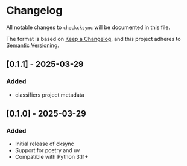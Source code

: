 # Changelog

All notable changes to `checkcksync` will be documented in this file.

The format is based on [Keep a Changelog](https://keepachangelog.com/en/1.0.0/),
and this project adheres to [Semantic Versioning](https://semver.org/spec/v2.0.0.html).

## [0.1.1] - 2025-03-29

### Added
- classifiers project metadata

## [0.1.0] - 2025-03-29

### Added
- Initial release of cksync
- Support for poetry and uv
- Compatible with Python 3.11+
